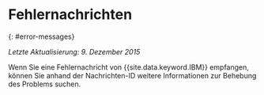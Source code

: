 
# Fehlernachrichten
{: #error-messages}

*Letzte Aktualisierung: 9. Dezember 2015*

Wenn Sie eine Fehlernachricht von {{site.data.keyword.IBM}} empfangen, können Sie anhand der Nachrichten-ID weitere Informationen zur Behebung des Problems suchen. 

